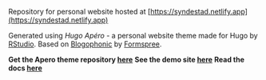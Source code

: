 Repository for personal website hosted at [https://syndestad.netlify.app](https://syndestad.netlify.app)

Generated using _Hugo Apéro_ - a personal website theme made for Hugo by [RStudio](https://rstudio.com/). 
Based on [Blogophonic](https://github.com/formspree/blogophonic-hugo) by [Formspree](https://formspree.io).

**Get the Apero theme repository [here](https://github.com/apreshill/emily-cooper)** 
**See the demo site [here](https://hugo-apero.netlify.com)** 
**Read the docs [here](https://hugo-apero-docs.netlify.com)** 

